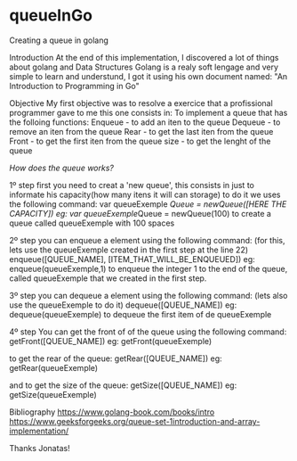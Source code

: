 # queueInGo
Creating a queue in golang

Introduction
At the end of this implementation, I discovered a lot of things about golang and Data Structures
Golang is a realy soft lengage and very simple to learn and understund, I got it using his own document named: "An Introduction to Programming in Go"

Objective
My first objective was to resolve a exercice that a profissional programmer gave to me
this one consists in: 
To implement a queue that has the folloing functions:
  Enqueue -  to add an iten to the queue
  Dequeue - to remove an iten from the queue
  Rear - to get the last iten from the queue
  Front - to get the first iten from the queue
  size - to get the lenght of the queue
  
 *How does the queue works?*
 
 1º step
 first you need to creat a 'new queue', this consists in just to informate
 his capacity(how many itens it will can storage) to do it we uses the following command:
  var queueExemple *Queue = newQueue([HERE THE CAPACITY])
    eg: var queueExemple*Queue = newQueue(100)
      to create a queue called queueExemple with 100 spaces

 2º step
 you can enqueue a element using the following command:
  (for this, lets use the queueExemple created in the first step at the line 22)
  enqueue([QUEUE_NAME], [ITEM_THAT_WILL_BE_ENQUEUED])
    eg: enqueue(queueExemple,1)
      to enqueue the integer 1 to the end of the queue, called queueExemple that we created in the first step.
      
 3º step
 you can dequeue a element using the following command:
  (lets also use the queueExemple to do it)
  dequeue([QUEUE_NAME])
    eg: dequeue(queueExemple)
      to dequeue the first item of de queueExemple
      
 4º step
 You can get the front of of the queue using the following command:
  getFront([QUEUE_NAME])
    eg: getFront(queueExemple)
    
 to get the rear of the queue:
  getRear([QUEUE_NAME])
    eg: getRear(queueExemple)
    
 and to get the size of the queue:
  getSize([QUEUE_NAME])
    eg: getSize(queueExemple)
  

Bibliography
https://www.golang-book.com/books/intro
https://www.geeksforgeeks.org/queue-set-1introduction-and-array-implementation/

Thanks Jonatas!

  
  
  
  
